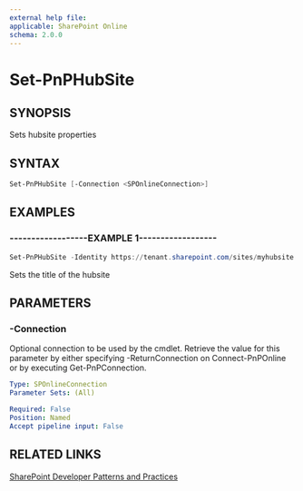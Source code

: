 ```yaml
---
external help file:
applicable: SharePoint Online
schema: 2.0.0
---
```

# Set-PnPHubSite

## SYNOPSIS
Sets hubsite properties

## SYNTAX 

```powershell
Set-PnPHubSite [-Connection <SPOnlineConnection>]
```

## EXAMPLES

### ------------------EXAMPLE 1------------------
```powershell
Set-PnPHubSite -Identity https://tenant.sharepoint.com/sites/myhubsite -Title "My New Title"
```

Sets the title of the hubsite

## PARAMETERS

### -Connection
Optional connection to be used by the cmdlet. Retrieve the value for this parameter by either specifying -ReturnConnection on Connect-PnPOnline or by executing Get-PnPConnection.

```yaml
Type: SPOnlineConnection
Parameter Sets: (All)

Required: False
Position: Named
Accept pipeline input: False
```

## RELATED LINKS

[SharePoint Developer Patterns and Practices](http://aka.ms/sppnp)